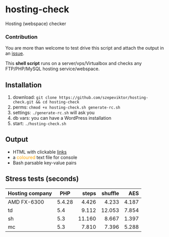 hosting-check
=============

Hosting (webspace) checker

### Contribution

You are more than welcome to test drive this script and attach the output in an [issue](https://github.com/szepeviktor/hosting-check/issues/new).

This **shell script** runs on a server/vps/Virtualbox and checks any FTP/PHP/MySQL hosting service/webspace.

## Installation

1. download: `git clone https://github.com/szepeviktor/hosting-check.git && cd hosting-check`
1. perms:    `chmod +x hosting-check.sh generate-rc.sh`
1. settings: `./generate-rc.sh` will ask you
1. db vars:  you can have a WordPress installation
1. start:    `./hosting-check.sh`

## Output

- HTML with clickable [links](http://online1.hu/)
- a <span style="color:orange;">coloured</span> text file for console
- Bash parsable key-value pairs

## Stress tests (seconds)

| Hosting company | PHP    | steps  | shuffle | AES    |
| --------------- | ------ | ------:| -------:| ------:|
| AMD FX-6300     | 5.4.28 |  4.426 |   4.233 |  4.187 |
| td              | 5.4    |  9.112 |  12.053 |  7.854 |
| sh              | 5.3    | 11.160 |   8.667 |  1.397 |
| mc              | 5.3    |  7.810 |   7.396 |  5.288 |
